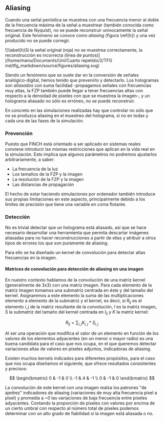 ## Aliasing

Cuando una señal periódica se muestrea con una frecuencia menor al doble de la frecuencia máxima de la señal a muestrear (también conocida como frecuencia de Nyquist), no se puede reconstruir unívocamente la señal original. Este fenómeno se conoce como *aliasing* (figura \ref{h}) y una vez producido no se puede corregir. 

![\label{h}Si la señal original (roja) no se muestrea correctamente, la reconstrucción es incorrecta (línea de puntos)](/home/manu/Documents/Uni/Cuarto repetido/2/TFG md/tfg_markdown/source/figures/aliasing.svg)

Siendo un fenómeno que se suele dar en la conversión de señales analógico-digital, hemos tenido que prevenirlo y detectarlo. Los hologramas son *aliasados* con suma facilidad -propagamos señales con frecuencias muy altas, la FZP también puede llegar a tener frecuencias altas con respecto a la densidad de píxeles con que se muestrea la imagen-, y un holograma aliasado no sólo es erróneo, no se puede reconstruir.

En concreto en las simulaciones realizadas hay que controlar no sólo que no se produzca aliasing en el muestreo del holograma, si no en todas y cada una de las fases de la simulación.

### Prevención

Puesto que FINCH está orientado a ser aplicado en sistemas reales conviene introducir las mismas restricciones que aplican en la vida real en la simulación. Esto implica que algunos parámetros no podremos ajustarlos arbitrariamente, a saber:

* La frecuencia de la luz
* Los tamaños de la FZP y la imagen
* La resolución de la FZP y la imagen
* Las distancias de propagación

El hecho de estar haciendo simulaciones por ordenador también introduce sus propias limitaciones en este aspecto, principalmente debido a los límites de precisión que tiene una variable en coma flotante.  



### Detección

No es trivial detectar que un holograma está aliasado, así que se hace necesario desarrollar una herramienta que permita descartar imágenes aliasadas para no hacer reconstrucciones a partir de ellas y atribuir a otros tipos de errores los que son puramente de aliasing. 

Para ello se ha diseñado un kernel de convolución para detectar altas frecuencias en la imagen.

#### Matrices de convolución para detección de aliasing en una imagen

En nuestro contexto hablamos de la convolución de una matriz kernel (generalmente de 3x3) con una matriz imagen. Para cada elemento de la matriz imagen tomamos una submatriz centrada en éste y del tamaño del kernel. Asignaremos a este elemento la suma de las multiplicaciones elemento a elemento de la submatriz y el kernel, es decir, si $R_{ij}$ es el elemento $i,j$ de la matriz resultante de la convolución, $I$ es la matriz imagen, $S$ la submatriz del tamaño del kernel centrada en $I_{ij}$ y $K$ la matriz kernel:

$$R_{ij}=\sum_{i,j} K_{i,j}*S_{i,j}$$

Al ser una operación que modifica el valor de un elemento en función de los valores de los elementos adyacentes (en un menor o mayor radio) es una buena candidata para el caso que nos ocupa, en el que queremos detectar variaciones altas de valores en píxeles adjuntos, indicadoras de aliasing. 

Existen muchos kernels indicados para diferentes propósitos, para el caso que nos ocupa diseñamos el siguiente, que ofrece resultados consistentes y precisos:

$$
\begin{bmatrix}
    0 & -1 & 0 \\
    -1 & 4 & -1 \\
    0 & -1 & 0
\end{bmatrix}
$$

La convolución de este kernel con una imagen realza los patrones "de ajedrez" indicadores de aliasing (variaciones de muy alta frecuencia píxel a píxel) y promedia a ~0 las variaciones de baja frecuencia entre píxeles adyacentes. Contando la proporción de píxeles con valores por encima de un cierto umbral con respecto al número total de píxeles podemos determinar con un alto grado de fiabilidad si la imagen está aliasada o no.


